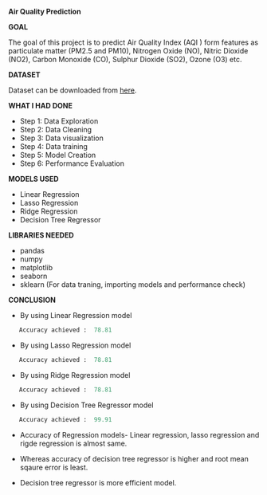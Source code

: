 **Air Quality Prediction**

**GOAL**

The goal of this project is to predict Air Quality Index (AQI ) form features as particulate matter (PM2.5 and PM10), Nitrogen Oxide (NO), Nitric Dioxide (NO2), Carbon Monoxide (CO), Sulphur Dioxide (SO2), Ozone (O3) etc.

**DATASET**

Dataset can be downloaded from [here](https://www.kaggle.com/rohanrao/air-quality-data-in-india).

**WHAT I HAD DONE**
- Step 1: Data Exploration
- Step 2: Data Cleaning
- Step 3: Data visualization
- Step 4: Data training
- Step 5: Model Creation
- Step 6: Performance Evaluation


**MODELS USED**
-  Linear Regression
-  Lasso Regression
-  Ridge Regression
-  Decision Tree Regressor



**LIBRARIES NEEDED**
- pandas
- numpy
- matplotlib
- seaborn
- sklearn (For data traning, importing models and performance check)


**CONCLUSION**
- By using Linear Regression model 
 ```python
    Accuracy achieved :  78.81
 ``` 
 - By using Lasso Regression model 
 ```python
    Accuracy achieved :  78.81
 ``` 
 - By using Ridge Regression model 
 ```python
    Accuracy achieved :  78.81
 ``` 
 - By using Decision Tree Regressor model 
 ```python
    Accuracy achieved :  99.91
 ``` 
* Accuracy of Regression models- Linear regression, lasso regression and rigde regression is almost same. 

* Whereas accuracy of decision tree regressor is higher and root mean sqaure error is least.

* Decision tree regressor is more efficient model.
